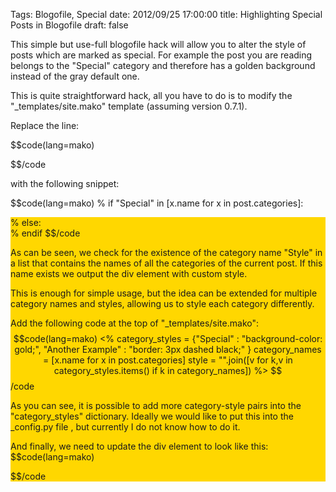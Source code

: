Tags: Blogofile, Special
date: 2012/09/25 17:00:00
title: Highlighting Special Posts in Blogofile
draft: false

This simple but use-full blogofile hack will allow you to alter the style of posts which are marked as special. 
For example the post you are reading belongs to the "Special" category and therefore has a golden background instead of the gray default one.

This is quite straightforward hack, all you have to do is to modify the "_templates/site.mako" template (assuming version 0.7.1). 

Replace the line:

$$code(lang=mako)
<div class="blog_post">
$$/code

with the following snippet:

$$code(lang=mako)
% if "Special" in [x.name for x in post.categories]:
<div class="blog_post" style="background-color: gold;">
% else:
<div class="blog_post">
% endif
$$/code

As can be seen, we check for the existence of the category name "Style" in a list that contains the names of all the categories of the current post. 
If this name exists we output the div element with custom style.


This is enough for simple usage, but the idea can be extended for multiple category names and styles, allowing us to style each category differently.

Add the following code at the top of "_templates/site.mako":
$$code(lang=mako)
<%
category_styles = {"Special" : "background-color: gold;",
                   "Another Example" : "border: 3px dashed black;" }
category_names = [x.name for x in post.categories]
style = "".join([v for k,v in category_styles.items() if k in category_names])
%>
$$/code

As you can see, it is possible to add more category-style pairs into the "category_styles" dictionary. Ideally we would like to put this into the _config.py file , but currently I do not know how to do it.

And finally, we need to update the div element to look like this:
$$code(lang=mako)
<div class="blog_post" style="${style}">
$$/code
